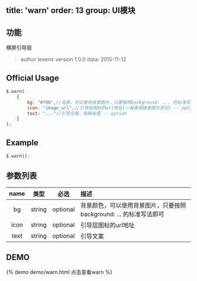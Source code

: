 title: 'warn'
order: 13
group: UI模块
---

## 功能

横屏引导层

> author leeenx
> version 1.0.0
> data: 2015-11-12

## Official Usage

```javascript
$.warn(
	{
		bg: "#f00",//背景，可以使用背景图片，只要按照background: ... 的标准写法即可 -- option
		icon: "image_url",//引导层图标的url地址(一般使用缺省图片即可) -- option
		text: "..."//引导文案，有缺省值 -- option
	}
);
```

## Example

```javascript
$.warn();
```

## 参数列表

| name | 类型 | 必选 | 描述 |
| :----: | :----: | :----: | :---- |
| bg | string | optional | 背景颜色，可以使用背景图片，只要按照background: ... 的标准写法即可 |
| icon | string | optional | 引导层图标的url地址 |
| text | string | optional | 引导文案 |


## DEMO

{% demo demo/warn.html 点击查看warn %}


